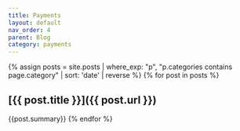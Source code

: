 ```yaml
---
title: Payments
layout: default
nav_order: 4
parent: Blog
category: payments
---
```


{% assign posts = site.posts | where_exp: "p", "p.categories contains page.category" | sort: 'date' | reverse %}
{% for post in posts %}
## [{{ post.title }}]({{ post.url }}) 
<!-- — {{ post.date | date: "%b %d, %Y"}} -->
{{post.summary}}
{% endfor %}